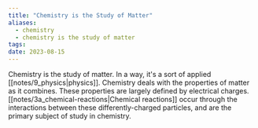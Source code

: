```yaml
---
title: "Chemistry is the Study of Matter"
aliases:
  - chemistry
  - chemistry is the study of matter
tags: 
date: 2023-08-15
---
```


Chemistry is the study of matter. In a way, it's a sort of applied [[notes/9_physics|physics]]. Chemistry deals with the properties of matter as it combines. These properties are largely defined by electrical charges. [[notes/3a_chemical-reactions|Chemical reactions]] occur through the interactions between these differently-charged particles, and are the primary subject of study in chemistry.